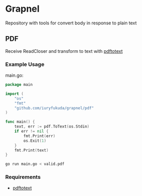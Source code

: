 # Grapnel

Repository with tools for convert body in response to plain text

## PDF

Receive ReadCloser and transform to text with [pdftotext](https://www.xpdfreader.com/pdftotext-man.html)

### Example Usage

main.go:
```go
package main

import (
	"os"
	"fmt"
	"github.com/iuryfukuda/grapnel/pdf"
)

func main() {
	text, err := pdf.ToText(os.Stdin)
	if err != nil {
		fmt.Print(err)
		os.Exit(1)
	}
	fmt.Print(text)
}
```

```sh
go run main.go < valid.pdf
```
### Requirements

- [pdftotext](https://www.xpdfreader.com/download.html)
